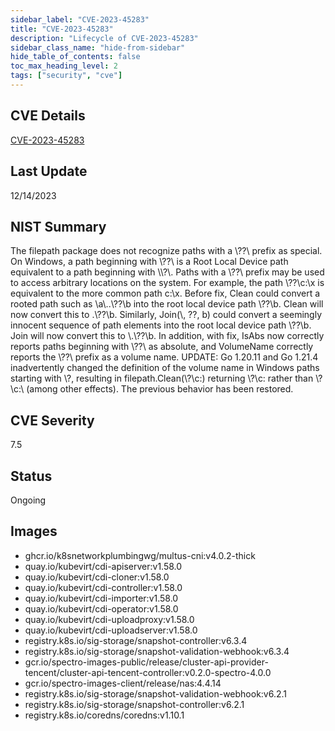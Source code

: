 ```yaml
---
sidebar_label: "CVE-2023-45283"
title: "CVE-2023-45283"
description: "Lifecycle of CVE-2023-45283"
sidebar_class_name: "hide-from-sidebar"
hide_table_of_contents: false
toc_max_heading_level: 2
tags: ["security", "cve"]
---
```


## CVE Details

[CVE-2023-45283](https://nvd.nist.gov/vuln/detail/CVE-2023-45283)

## Last Update

12/14/2023

## NIST Summary

The filepath package does not recognize paths with a \\??\\ prefix as special. On Windows, a path beginning with \\??\\
is a Root Local Device path equivalent to a path beginning with \\\\?\\. Paths with a \\??\\ prefix may be used to
access arbitrary locations on the system. For example, the path \\??\\c:\\x is equivalent to the more common path c:\\x.
Before fix, Clean could convert a rooted path such as \\a\\..\\??\\b into the root local device path \\??\\b. Clean will
now convert this to .\\??\\b. Similarly, Join(\\, ??, b) could convert a seemingly innocent sequence of path elements
into the root local device path \\??\\b. Join will now convert this to \\.\\??\\b. In addition, with fix, IsAbs now
correctly reports paths beginning with \\??\\ as absolute, and VolumeName correctly reports the \\??\\ prefix as a
volume name. UPDATE: Go 1.20.11 and Go 1.21.4 inadvertently changed the definition of the volume name in Windows paths
starting with \\?, resulting in filepath.Clean(\\?\\c:) returning \\?\\c: rather than \\?\\c:\\ (among other effects).
The previous behavior has been restored.

## CVE Severity

7.5

## Status

Ongoing

## Images

- ghcr.io/k8snetworkplumbingwg/multus-cni:v4.0.2-thick
- quay.io/kubevirt/cdi-apiserver:v1.58.0
- quay.io/kubevirt/cdi-cloner:v1.58.0
- quay.io/kubevirt/cdi-controller:v1.58.0
- quay.io/kubevirt/cdi-importer:v1.58.0
- quay.io/kubevirt/cdi-operator:v1.58.0
- quay.io/kubevirt/cdi-uploadproxy:v1.58.0
- quay.io/kubevirt/cdi-uploadserver:v1.58.0
- registry.k8s.io/sig-storage/snapshot-controller:v6.3.4
- registry.k8s.io/sig-storage/snapshot-validation-webhook:v6.3.4
- gcr.io/spectro-images-public/release/cluster-api-provider-tencent/cluster-api-tencent-controller:v0.2.0-spectro-4.0.0
- gcr.io/spectro-images-client/release/nas:4.4.14
- registry.k8s.io/sig-storage/snapshot-validation-webhook:v6.2.1
- registry.k8s.io/sig-storage/snapshot-controller:v6.2.1
- registry.k8s.io/coredns/coredns:v1.10.1

